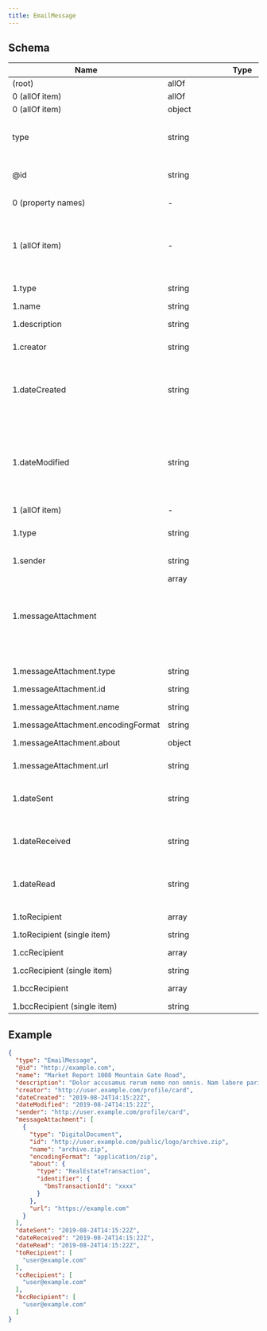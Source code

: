 ```yaml
---
title: EmailMessage
---
```

## Schema

| Name | Type | Description |
|---|---|---|
| (root) | allOf | - |
| 0 (allOf item) | allOf | - |
| 0 (allOf item) | object | - |
| type | string | pattern (`^[A-Z][a-zA-Z0-9]+$`) The item type (Linked-Data @type) |
| @id | string | format (`uri`) the liked data uri for the Thing |
| 0 (property names) | - | pattern (`^[a-z@$][a-zA-Z0-9-_]+$`)  |
| 1 (allOf item) | - | A creative work, including books, movies, photographs, software programs, etc. |
| 1.type | string | allowed (`"CreativeWork"`)  |
| 1.name | string | name of the work. |
| 1.description | string | description of the item |
| 1.creator | string | format (`uri`) creator / author of the work |
| 1.dateCreated | string | format (`date-time`) The date on which the CreativeWork was created or the item was added to a DataFeed. |
| 1.dateModified | string | format (`date-time`) The date on which the CreativeWork was most recently modified or when the item's entry was modified within a DataFeed. |
| 1 (allOf item) | - | an email message |
| 1.type | string | allowed (`"EmailMessage"`) EmailMessage |
| 1.sender | string | format (`uri`) ref to the sender |
| 1.messageAttachment | array<object> | message attachments |
| 1.messageAttachment.type | string | allowed (`"DigitalDocument"`)  |
| 1.messageAttachment.id | string | - |
| 1.messageAttachment.name | string | document name or title |
| 1.messageAttachment.encodingFormat | string | [ISO Media Type](https://www.iana.org/assignments/media-types/media-types.xhtml) |
| 1.messageAttachment.about | object | subject of the Document |
| 1.messageAttachment.url | string | public URL of the object |
| 1.dateSent | string | format (`date-time`) The date/time at which the message was sent |
| 1.dateReceived | string | format (`date-time`) The date/time at which the message was received |
| 1.dateRead | string | format (`date-time`) The date/time at which the message was first viewed |
| 1.toRecipient | array<string> | direct recipient of the message |
| 1.toRecipient (single item) | string | - |
| 1.ccRecipient | array<string> | direct recipient of the message |
| 1.ccRecipient (single item) | string | - |
| 1.bccRecipient | array<string> | direct recipient of the message |
| 1.bccRecipient (single item) | string | - |

## Example



```json
{
  "type": "EmailMessage",
  "@id": "http://example.com",
  "name": "Market Report 1008 Mountain Gate Road",
  "description": "Dolor accusamus rerum nemo non omnis. Nam labore pariatur eius omnis sit.",
  "creator": "http://user.example.com/profile/card",
  "dateCreated": "2019-08-24T14:15:22Z",
  "dateModified": "2019-08-24T14:15:22Z",
  "sender": "http://user.example.com/profile/card",
  "messageAttachment": [
    {
      "type": "DigitalDocument",
      "id": "http://user.example.com/public/logo/archive.zip",
      "name": "archive.zip",
      "encodingFormat": "application/zip",
      "about": {
        "type": "RealEstateTransaction",
        "identifier": {
          "bmsTransactionId": "xxxx"
        }
      },
      "url": "https://example.com"
    }
  ],
  "dateSent": "2019-08-24T14:15:22Z",
  "dateReceived": "2019-08-24T14:15:22Z",
  "dateRead": "2019-08-24T14:15:22Z",
  "toRecipient": [
    "user@example.com"
  ],
  "ccRecipient": [
    "user@example.com"
  ],
  "bccRecipient": [
    "user@example.com"
  ]
}
```
